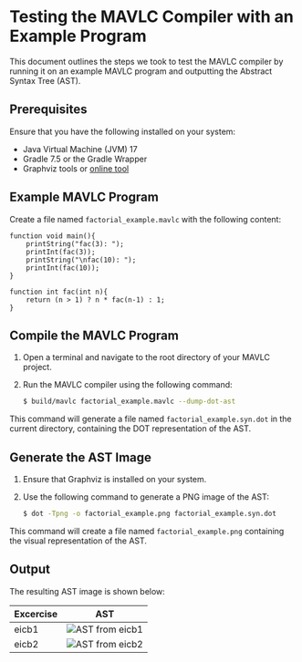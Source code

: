 # Testing the MAVLC Compiler with an Example Program

This document outlines the steps we took to test the MAVLC compiler by running it on an example MAVLC program and outputting the Abstract Syntax Tree (AST).

## Prerequisites

Ensure that you have the following installed on your system:
- Java Virtual Machine (JVM) 17
- Gradle 7.5 or the Gradle Wrapper
- Graphviz tools or [online tool](https://www.devtoolsdaily.com/graphviz/#v2=N4IgJg9gLiBc4EsDmAnAhgBwBYAJgB0A7QiMAUxwG0BnLTMgXgFkUyBjCFMAGh2qgCeAG0YAzBEJE8c4yRyGcGAdywIoZXqIiEohNAFtG+EAGE0QhACMUCYwF0A3EVSZclTuRuEkDCAFcoXhJyajIMBgAGADoAZl50QgBrUPCARkciIgBiHABlBH0MEQA5UgoANQgEMAAVAQwyImCyCKohNEsyIQZjSuq6huNeKAgIISgEcN6q2vrGkDtMwhyAEXZ29AntABk1MnQhHH00BEImstSqWnoGSwgAD152zu7jY9OhmQkheUVjLLYgKBnxGYwmUxA7zOCyWOQASmRRPsyIQ2GRduoDjgMF4oLkoF4kOdyAAmK50Bq3B5PDpdHogHGnPEE05EkCab6-FD0gFAwEg0bjSb0xk6fGE+ywnAY-bmHDGURoNgAChiAEpYPKQMSyDFyTc7o8cM86cZ8OaQIqVerNeazeyvnIxn8QLy+QKwcKzRaraqNfKLZKzss8gUimRSuQ8izvDKDjqACywag4AC0AD4cM0YrBg80E21aa8QOLWXHzB6hRDS7G9vGYcGcgAFThQSMUMySHUAVlgGAiybTmeaJNzPb7qQA+gOUxms2Uk3myt3Cy96cBO0IAD7AAA8-fTADE-KitoQdwBBFBIPyGHTUHf7qcRdOpAC+H7flfB9M3QeyOAtigbZlDgm74mg6h3lAOoAGx9jOQ7zuQvZLuQsGrqaIAbuYQgQVBKJQI+B6bgAovcOIft+XqmLh+FkNB-4hgiSKsKi6J1nKopQAAkjoOoAOz6pSho0muxjcXxMEOrIPzOty-x8vyDqglWIq4lJTHwoiyLseWhxWjqAAcwmMKJxpFvShkyZy8k8kpbDURC1mLI20qcYcMQ6gAnKZVJGiaxZeTZToKAproOU59LBa5AH5IUJSgVJ+k6qkiFzs03ljsQFytJQgX0slHlRcYRWYhWDYAUBIFRn+OXkKkqQIYOGVlEZ2XNI1E7Ti1w65R1FyXPllnGDhkjES+x6ngg2iXtet6EQ+e4YM+r6fl+KmCj+xh-pVIbVe2YG4alo79r1yFkAJA0Nadz7nZ1TVoWQqRksN4nYZuE1HiebBnnNN7QUtT7Tmtn4lbRXZ7c2raHeBUCQQxhGpTmZ2zn1N3Xc9epvVhY14fDBE6F9ZEUSgVGbZ6EJwwjjFQzgLG6Wi+nYriNZEvVz0FjQFJmdSFnvdxbOfLJXL2Up4OCzGbKxSGzPeoQvppf6Zoc6kK7cwafMFd68uKxEyuBiFclhWL7oU2pOvakQesG-aMs5PF4aHWzKWq-BaMXWrmOpBhOPFi7xXm9tJZSyldMHaBdWdVdqNIZ1i6pTHd0e518FPakQl++un3LZNP1-cAV4A4txGre+YNBzRu324BMOR3RBOI-xqvtbHrUNVd6cmVno3U4TRG5+mJOURtwxbVXDc00jdMM2xTMeSzTKaarvkayJWsjQyGn8UbouKeLlcQpJO817PKLz+VBlKjqJJ5dc68BZv1kcqFLpusCh9WdfdPM2lN9DffXmj93p-13nZfeZsx6U3pKAmujtEpRjKrKIQN9RwpzKCSR6qDMLFiQfWKBFsQB4IqjXCOtVjocxJCjdK6MyC30xlQ7qNCLoklHE9KhODs64S+lNX6M1zyF3moDUuINy7kwIcHauUoyEdgoSOJMbdaGpCyuwhRyc44YJzKozhvduGD14QXIuC17wiJfGI0eOBVKSOOuHOu5DJD0UYpQ3siiWEJ2cToj6k9+7E1wuREe4M+5N2kqQuxFADH8JvvBVxzQBzsOiU1dBDUGHRJiD1JJZA05RL7GkxJGiGpaOyRgNJaD8nPXavEnJk4cwZJJKhKJnjgARNmoPBEUA-AoEIAMMgW4nzpmKAYHpwAmxoHQIYTES0Pw7kcSXZaaSzG9OKZOVI6YSSLJKemGI6zqnpgTOtcGzToRwLDAgigUluk30ztrIhOgLmf1KrcuYWkcBrDYBsSC-DmaGUod3QB-kxJYWfo6Y2b9Ir3MtN-Y5CUIxJUeYMShq9rnnKeeC5Fgw6avPeWeZmT0Yh3x5v8-mWFoQvxBeFd+ykJE0SOdIsJgFRkGB1DEJqMSMEqKZSyvJ7ddRxI5Y0kZYyvrdMWSsgZhhxGWPHhCAVjKZ46TnhxS+WYmWvT+eZa5JLgV7wigfKlEIaVuXgTCxB5AdAIHEPsJlNSykxDYVazxPFTUTAtSgcGjrCLmoQJan+C90xMq5mqje70-VgJNhAj+er6Qhprr-Jl6tA3AKwqkYWtkw06sgZK6Bxhk10yNYdYhKCOYxHdja+pRbfZIp0GHSNDyoBh1CcBWGEBCijMaEWmOzDsyFPbROe6ZQYjuOzDHUp3Li2YxiFczeG5m0YFbV9bYiIiJ9IAPIYEWSSdMcJkBYCgBKqxVcZ2tueWfPSC9cW-IJeqzemqRbgPTRGzNhCDVxROcas5TrPWWqLVlDJMQKlMsRZvd1ZqXVuo-aBuVrFz6KuQTIa+HMEz4s1om4sQLb1popY5cFLkpQnovrBp6CYAGXqDcSlNr9yVgprSAZ9IY81JXA1611CGR20KI5jBMr0kWMe9dR4DzqmPPNjQh7GCaAXFhzaS7VmHwY5qhU7WFdbioIaTBkhM3b8xc0rUpy+bqq2BwbTVCguQ-CWAJEqM8iYXGdoXHahDLiuVscHQudW1zgAmbM+gPhLT9wvgXaIJdK1N3bt3RY-d1ZTPme87R6Gjb65dgQ9Emz5BEMcYSekspCYy35grVOnOvnvrTRaUY4Ry0y77PBVItyMicBMD8FWCwbAPnaETB2vt5AYjsoQ0ndrZAExZO640urDWEBNYLgV-zgWVlbqQDuvdUr6TDfBI15rMX3JKuTQhi9yHxMwPI2S02D7wt7dza+-N+ndMIZ-Zl-9V2HUXeQXpnTj3bFxajAAVT0CgAQTBTh+GoD2AcrKUtdeaN2PKbnPujJ+39oGB5V2ykIGAebWaQBQ++79wg-3nk1dyF0dgMEObdhZcl3Unceyct6wmcnROWWsYuuDzGxPGl45EL9Ym2gwBqH4SK9MNQsAonXemUiQhQgo8IazgnOO6VtI6U9bsp1SfE6Z1xqdsvOlfXKOYPwZBxfB3V2tmrhyezUN6ySGnYOUaOZYbdy3fYSQZdHVgonKN5m9YV0z7GbnDlfQN8KvpYqhkyvGfsOHDuzFTPc43Ur+55mgz1zRY3r2jO1dIPVttYO1GO9oSSAbmfurW7t-LrTU6mBp5EDuYACIOBcEmW+Hchy4dlxFcs1ZFXqNl7AOnpiX5CAgDfEAA)

## Example MAVLC Program

Create a file named `factorial_example.mavlc` with the following content:

```mavlc
function void main(){
    printString("fac(3): ");
    printInt(fac(3));
    printString("\nfac(10): ");
    printInt(fac(10));
}

function int fac(int n){
    return (n > 1) ? n * fac(n-1) : 1;
}
```

## Compile the MAVLC Program

1. Open a terminal and navigate to the root directory of your MAVLC project.
2. Run the MAVLC compiler using the following command:

    ```sh
    $ build/mavlc factorial_example.mavlc --dump-dot-ast
    ```

This command will generate a file named `factorial_example.syn.dot` in the current directory, containing the DOT representation of the AST.

## Generate the AST Image

1. Ensure that Graphviz is installed on your system.
2. Use the following command to generate a PNG image of the AST:

    ```sh
    $ dot -Tpng -o factorial_example.png factorial_example.syn.dot
    ```

This command will create a file named `factorial_example.png` containing the visual representation of the AST.

## Output

The resulting AST image is shown below:

| Excercise | AST |
|----------|----------|
| eicb1 | ![AST from eicb1](https://github.com/user-attachments/assets/4cc50fbd-e1d7-48ab-b028-1aacc2e5748c)   |
| eicb2 | ![AST from eicb2](https://github.com/user-attachments/assets/94386268-948d-48cc-8f79-3a4c376ff9a2)   |

